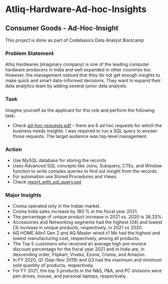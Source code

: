# Atliq-Hardware-Ad-hoc-Insights

## Consumer Goods - Ad-Hoc-Insight 

This project is done as part of Codebasics Data Analyst Bootcamp

### Problem Statement
Atliq Hardwares (imaginary company) is one of the leading computer hardware producers in India and well expanded in other countries too. However, the management noticed that they do not get enough insights to make quick and smart data-informed decisions. They want to expand their data analytics team by adding several junior data analysts. 
### Task
Imagine yourself as the applicant for this role and perform the following task:
- Check [ad-hoc-requests.pdf](ad-hoc-requests.pdf) - there are 6 ad hoc requests for which the business needs insights. I was required to run a SQL query to answer those requests. The target audience was top-level management.

### Action
- Use MySQL database for storing the records
- Uses Advanced SQL concepts like Joins, Subquery, CTEs, and Window function to write complex queries to find out insight from the records.
- For automation use Stored Procedures and Views.
- Check [report_with_sql_query.ppt](report_with_sql_query.ppt)

  
### Major Insights
- Croma operated only in the Indian market.
- Croma India sales increase by 180 % in the fiscal year 2021.
- The percentage of unique product increase in 2021 vs. 2020 is 36.33%.
- Accessories and Networking segments had the highest (34) and lowest (3) increase in unique products, respectively, in 2021 vs 2020.
- AQ HOME Allin1 Gen 2 and AQ Master wired x1 Ms had the highest and lowest manufacturing cost, respectively, among all products.
- The Top 5 customers who received an average high pre-invoice discount percentage for the fiscal year 2021 and in India are, in descending order, Flipkart, Viveks, Ezone, Croma, and Amazon.
- In FY 2020, Q1 (Sep-Nov 2019) and Q3 had the maximum and minimum sold quantity of products, respectively.
- For FY 2021, the top 3 products in the N&S, P&A, and PC divisions were pen drives, mouse, and personal laptops, respectively.
